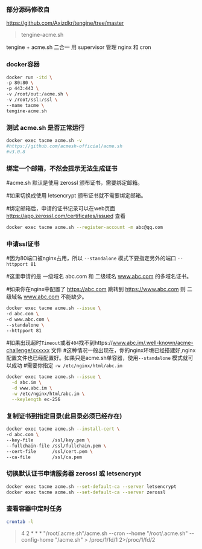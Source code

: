 ### 部分源码修改自
https://github.com/Axizdkr/tengine/tree/master

> tengine-acme.sh

tengine + acme.sh 二合一
用 supervisor 管理 nginx 和 cron

### docker容器
```sh
docker run -itd \
-p 80:80 \
-p 443:443 \
-v /root/out:/acme.sh \
-v /root/ssl:/ssl \
--name tacme \
tengine-acme.sh
```

### 测试 acme.sh 是否正常运行
```sh
docker exec tacme acme.sh -v
#https://github.com/acmesh-official/acme.sh
#v3.0.8
```

### 绑定一个邮箱，不然会提示无法生成证书
#acme.sh 默认是使用 zerossl 颁布证书，需要绑定邮箱。

#如果切换成使用 letsencrypt 颁布证书就不需要绑定邮箱。

#绑定邮箱后，申请的证书记录可以在web页面 https://app.zerossl.com/certificates/issued 查看
```sh
docker exec tacme acme.sh --register-account -m abc@qq.com
```

### 申请ssl证书
#因为80端口被nginx占用，所以 `--standalone` 模式下要指定另外的端口 `--httpport 81`

#这里申请的是 一级域名 abc.com 和 二级域名 www.abc.com 的多域名证书。

#如果你在nginx中配置了 https://abc.com 跳转到 https://www.abc.com 则 二级域名 www.abc.com 不能缺少。
```sh
docker exec tacme acme.sh --issue \
-d abc.com \
-d www.abc.com \
--standalone \
--httpport 81
```

#如果出现超时`Timeout`或者`404`找不到https://www.abc.im/.well-known/acme-challenge/xxxxxx 文件
#这种情况一般出现在，你的nginx环境已经搭建好,nginx配置文件也已经配置好。如果只是acme.sh单容器，使用`--standalone` 模式就可以成功
#需要你指定 `-w /etc/nginx/html/abc.im`
```sh
docker exec tacme acme.sh --issue \
  -d abc.im \
  -d www.abc.im \
  -w /etc/nginx/html/abc.im \
  --keylength ec-256
```

### 复制证书到指定目录(此目录必须已经存在)
```sh
docker exec tacme acme.sh --install-cert \
-d abc.com \
--key-file       /ssl/key.pem \
--fullchain-file /ssl/fullchain.pem \
--cert-file      /ssl/cert.pem \
--ca-file        /ssl/ca.pem
```

### 切换默认证书申请服务器 zerossl 或 letsencrypt
```sh
docker exec tacme acme.sh --set-default-ca --server letsencrypt
docker exec tacme acme.sh --set-default-ca --server zerossl
```

### 查看容器中定时任务
```sh
crontab -l
```
> 4 2 * * * "/root/.acme.sh"/acme.sh --cron --home "/root/.acme.sh" --config-home "/acme.sh" > /proc/1/fd/1 2>/proc/1/fd/2
